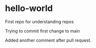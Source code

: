 # hello-world
First repo for understanding repos

Trying to commit first change to main


Added another comment after pull request.
